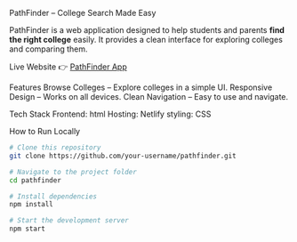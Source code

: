 PathFinder – College Search Made Easy

PathFinder is a web application designed to help students and parents **find the right college** easily. It provides a clean interface for exploring colleges and comparing them.

 Live Website
👉 [PathFinder App](https://pathfinderclgsearcher.netlify.app/)

 Features
 Browse Colleges – Explore colleges in a simple UI.
 Responsive Design – Works on all devices.
 Clean Navigation – Easy to use and navigate.

 Tech Stack
 Frontend: html
 Hosting: Netlify
 styling: CSS

How to Run Locally
```bash
# Clone this repository
git clone https://github.com/your-username/pathfinder.git

# Navigate to the project folder
cd pathfinder

# Install dependencies
npm install

# Start the development server
npm start
